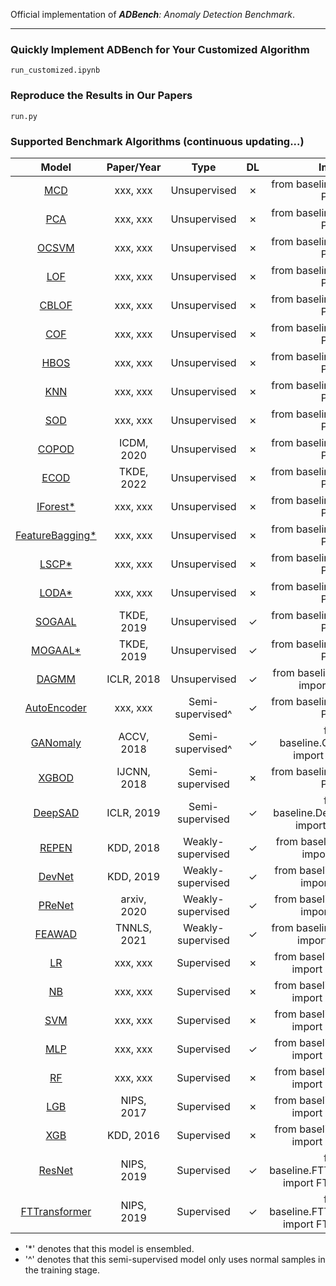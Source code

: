Official implementation of _**ADBench**: Anomaly Detection Benchmark_.
****




  ### Quickly Implement ADBench for Your Customized Algorithm
    run_customized.ipynb
    
  ### Reproduce the Results in Our Papers
    run.py

  ### Supported Benchmark Algorithms (continuous updating...)
|  Model  | Paper/Year | Type |  DL  |       Import        |  Source  |
| :-----: | :--------: | :--: | :--: | :-----------------: | :------: |
| [MCD]() | xxx, xxx  | Unsupervised |  &cross;   | from baseline.PyOD import PYOD | [Link](https://pyod.readthedocs.io/en/latest/#) |
| [PCA]() | xxx, xxx  | Unsupervised |  &cross;   | from baseline.PyOD import PYOD | [Link](https://pyod.readthedocs.io/en/latest/#) |
| [OCSVM]() | xxx, xxx  | Unsupervised |  &cross;   | from baseline.PyOD import PYOD | [Link](https://pyod.readthedocs.io/en/latest/#) |
| [LOF]() | xxx, xxx  | Unsupervised |  &cross;   | from baseline.PyOD import PYOD | [Link](https://pyod.readthedocs.io/en/latest/#) |
| [CBLOF]() | xxx, xxx  | Unsupervised |  &cross;   | from baseline.PyOD import PYOD | [Link](https://pyod.readthedocs.io/en/latest/#) |
| [COF]() | xxx, xxx  | Unsupervised |  &cross;   | from baseline.PyOD import PYOD | [Link](https://pyod.readthedocs.io/en/latest/#) |
| [HBOS]() | xxx, xxx  | Unsupervised |  &cross;   | from baseline.PyOD import PYOD | [Link](https://pyod.readthedocs.io/en/latest/#) |
| [KNN]() | xxx, xxx  | Unsupervised |  &cross;   | from baseline.PyOD import PYOD | [Link](https://pyod.readthedocs.io/en/latest/#) |
| [SOD]() | xxx, xxx  | Unsupervised |  &cross;   | from baseline.PyOD import PYOD | [Link](https://pyod.readthedocs.io/en/latest/#) |
| [COPOD](https://arxiv.org/abs/2009.09463) | ICDM, 2020  | Unsupervised |  &cross;   | from baseline.PyOD import PYOD | [Link](https://pyod.readthedocs.io/en/latest/#) |
| [ECOD](https://arxiv.org/abs/2201.00382) | TKDE, 2022  | Unsupervised |  &cross;   | from baseline.PyOD import PYOD | [Link](https://pyod.readthedocs.io/en/latest/#) |
| [IForest*]() | xxx, xxx  | Unsupervised |  &cross;   | from baseline.PyOD import PYOD | [Link](https://pyod.readthedocs.io/en/latest/#) |
| [FeatureBagging*]() | xxx, xxx  | Unsupervised |  &cross;   | from baseline.PyOD import PYOD | [Link](https://pyod.readthedocs.io/en/latest/#) |
| [LSCP*]() | xxx, xxx  | Unsupervised |  &cross;   | from baseline.PyOD import PYOD | [Link](https://pyod.readthedocs.io/en/latest/#) |
| [LODA*]() | xxx, xxx  | Unsupervised |  &cross;   | from baseline.PyOD import PYOD | [Link](https://pyod.readthedocs.io/en/latest/#) |
| [SOGAAL](https://arxiv.org/pdf/1809.10816.pdf) | TKDE, 2019  | Unsupervised |  &check;   | from baseline.PyOD import PYOD | [Link](https://pyod.readthedocs.io/en/latest/#) |
| [MOGAAL*](https://arxiv.org/pdf/1809.10816.pdf) | TKDE, 2019  | Unsupervised |  &check;   | from baseline.PyOD import PYOD | [Link](https://pyod.readthedocs.io/en/latest/#) |
| [DAGMM](https://openreview.net/forum?id=BJJLHbb0-) | ICLR, 2018  | Unsupervised |  &check;   | from baseline.DAGMM.run import DAGMM | [Link](https://github.com/mperezcarrasco/PyTorch-DAGMM) |
| [AutoEncoder]() | xxx, xxx  | Semi-supervised^ |  &check;   | from baseline.PyOD import PYOD | [Link](https://pyod.readthedocs.io/en/latest/#) |
| [GANomaly](https://arxiv.org/abs/1805.06725) | ACCV, 2018  | Semi-supervised^ |  &check;   | from baseline.GANomaly.run import GANomaly | [Link]() |
| [XGBOD](https://arxiv.org/abs/1912.00290) | IJCNN, 2018  | Semi-supervised |  &cross;   | from baseline.PyOD import PYOD | [Link](https://pyod.readthedocs.io/en/latest/#) |
| [DeepSAD](https://arxiv.org/abs/1906.02694) | ICLR, 2019  | Semi-supervised |  &check;   | from baseline.DeepSAD.src.run import DeepSAD | [Link](https://github.com/lukasruff/Deep-SAD-PyTorch) |
| [REPEN](https://arxiv.org/abs/1806.04808) | KDD, 2018  | Weakly-supervised |  &check;   | from baseline.REPEN.run import REPEN | [Link]() |
| [DevNet](https://arxiv.org/abs/1911.08623) | KDD, 2019  | Weakly-supervised |  &check;   | from baseline.DevNet.run import DevNet | [Link](https://github.com/GuansongPang/deviation-network) |
| [PReNet](https://arxiv.org/abs/1910.13601) | arxiv, 2020  | Weakly-supervised |  &check;   | from baseline.PReNet.run import PReNet | [Link]() |
| [FEAWAD](https://arxiv.org/abs/2105.10500) | TNNLS, 2021  | Weakly-supervised |  &check;   | from baseline.FEAWAD.run import FEAWAD | [Link](https://github.com/yj-zhou/Feature_Encoding_with_AutoEncoders_for_Weakly-supervised_Anomaly_Detection/blob/main/FEAWAD.py) |
| [LR]() | xxx, xxx  | Supervised |  &cross;   | from baseline.Supervised import supervised | [Link]() |
| [NB]() | xxx, xxx  | Supervised |  &cross;   | from baseline.Supervised import supervised | [Link]() |
| [SVM]() | xxx, xxx  | Supervised |  &cross;   | from baseline.Supervised import supervised | [Link]() |
| [MLP]() | xxx, xxx  | Supervised |  &check;   | from baseline.Supervised import supervised | [Link]() |
| [RF](https://www.stat.berkeley.edu/~breiman/randomforest2001.pdf) | xxx, xxx  | Supervised |  &cross;   | from baseline.Supervised import supervised | [Link]() |
| [LGB](https://proceedings.neurips.cc/paper/2017/file/6449f44a102fde848669bdd9eb6b76fa-Paper.pdf) | NIPS, 2017  | Supervised |  &cross;   | from baseline.Supervised import supervised | [Link](https://lightgbm.readthedocs.io/en/latest/) |
| [XGB](https://arxiv.org/abs/1603.02754) | KDD, 2016  | Supervised |  &cross;   | from baseline.Supervised import supervised | [Link](https://xgboost.readthedocs.io/en/stable/) |
| [ResNet](https://arxiv.org/pdf/2106.11959.pdf) | NIPS, 2019  | Supervised |  &check;   | from baseline.FTTransformer.run import FTTransformer | [Link](https://yura52.github.io/rtdl/stable/index.html) |
| [FTTransformer](https://arxiv.org/pdf/2106.11959.pdf) | NIPS, 2019  | Supervised |  &check;   | from baseline.FTTransformer.run import FTTransformer | [Link](https://yura52.github.io/rtdl/stable/index.html) |
- '*' denotes that this model is ensembled.
- '^' denotes that this semi-supervised model only uses normal samples in the training stage.

